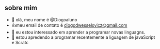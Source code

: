 ## sobre mim

- 👋 olá, meu nome é @Diogoaluno
- :+1:meu email de contato é diogodwesselovicz@gmail.com
- 👀 eu estou interessado em aprender a programar novas linguagns.
- 🌱 estou apredendo a programar recentemente a liguagem de javaScript e Scratc

